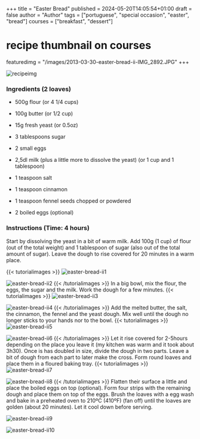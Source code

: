 +++
title = "Easter Bread"
published = 2024-05-20T14:05:54+01:00
draft = false
author = "Author"
tags = ["portuguese", "special occasion", "easter", "bread"]
courses = ["breakfast", "dessert"]
# recipe thumbnail on courses
featuredimg = "/images/2013-03-30-easter-bread-ii-IMG_2892.JPG"
+++
<!-- Recipe example without schema -->
<!-- place images in the /static/images folder. you can place them inside folders too-->
![recipeimg](/images/2013-03-30-easter-bread-ii-IMG_2892.JPG)

### Ingredients (2 loaves)

-   500g flour (or 4 1/4 cups)
-   100g butter (or 1/2 cup)
-   15g fresh yeast (or 0.5oz)
-   3 tablespoons sugar
-   2 small eggs
-   2,5dl milk (plus a little more to dissolve the yeast) (or 1 cup and 1 tablespoon)

-   1 teaspoon salt
-   1 teaspoon cinnamon
-   1 teaspoon fennel seeds chopped or powdered
-   2 boiled eggs (optional)

### Instructions (Time: 4 hours)

Start by dissolving the yeast in a bit of warm milk. Add 100g (1 cup) of flour (out of the total weight) and 1 tablespoon of sugar (also out of the total amount of sugar). Leave the dough to rise covered for 20 minutes in a warm place.
<!-- you can group images on a single line by using the tutorialimages shortcode -->
{{< tutorialimages >}}
![easter-bread-ii1](/images/2013-03-30-easter-bread-ii-P1040229.JPG)

![easter-bread-ii2](/images/2013-03-30-easter-bread-ii-P1040230.JPG)
{{< /tutorialimages >}}
In a big bowl, mix the flour, the eggs, the sugar and the milk. Work the dough for a few minutes.
{{< tutorialimages >}}
![easter-bread-ii3](/images/2013-03-30-easter-bread-ii-P1040231.JPG)

![easter-bread-ii4](/images/2013-03-30-easter-bread-ii-P1040232.JPG)
{{< /tutorialimages >}}
Add the melted butter, the salt, the cinnamon, the fennel and the yeast dough. Mix well until the dough no longer sticks to your hands nor to the bowl.
{{< tutorialimages >}}
![easter-bread-ii5](/images/2013-03-30-easter-bread-ii-P1040234.JPG)

![easter-bread-ii6](/images/2013-03-30-easter-bread-ii-P1040235.JPG)
{{< /tutorialimages >}}
Let it rise covered for 2-5hours depending on the place you leave it (my kitchen was warm and it took about 3h30). Once is has doubled in size, divide the dough in two parts. Leave a bit of dough from each part to later make the cross. Form round loaves and place them in a floured baking tray.
{{< tutorialimages >}}
![easter-bread-ii7](/images/2013-03-30-easter-bread-ii-P1040236.JPG)

![easter-bread-ii8](/images/2013-03-30-easter-bread-ii-P1040237.JPG)
{{< /tutorialimages >}}
Flatten their surface a little and place the boiled eggs on top (optional). Form four strips with the remaining dough and place them on top of the eggs. Brush the loaves with a egg wash and bake in a preheated oven to 210ºC (410ºF) (fan off) until the loaves are golden (about 20 minutes). Let it cool down before serving.

![easter-bread-ii9](/images/2013-03-30-easter-bread-ii-IMG_2894.JPG)

![easter-bread-ii10](/images/2013-03-30-easter-bread-ii-IMG_2895.JPG)